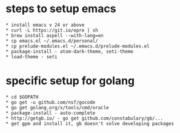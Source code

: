 # steps to setup emacs
    * install emacs v 24 or above
    * curl -L https://git.io/epre | sh
    * brew install aspell --with-lang=en
    * cp emacs.el ~/.emacs.d/personal/
    * cp prelude-modules.el ~/.emacs.d/prelude-modules.el
    * package-install - atom-dark-theme, seti-theme
    * load-theme - seti
# specific setup for golang
    * cd $GOPATH
    * go get -u github.com/nsf/gocode
    * go get golang.org/x/tools/cmd/oracle
    * package-install - auto-complete
    * http://getgb.io/ - go get github.com/constabulary/gb/...
    * get gpm and install it, gb doesn't solve developing packages

